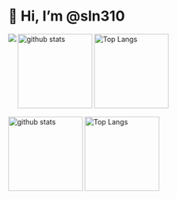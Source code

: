 <h1 align="left">👋 Hi, I’m @sln310</h1>


<!---
sln310/sln310 is a ✨ special ✨ repository because its `README.md` (this file) appears on your GitHub profile.
You can click the Preview link to take a look at your changes.
--->




<!--- Status & lamguage --->
<p align="left"> 
<a href="https://github.com/anuraghazra/github-readme-stats">
  <img align="left" src="https://github-readme-stats.vercel.app/api/top-langs/?username=sln310&layout=compact&theme=onedark" />
</a>
  <!---<img alt="Top Langs" height="150px" src="https://github-readme-stats.vercel.app/api/top-langs/?username=sln310&layout=compact&theme=onedark" />--->
  <img alt="github stats" height="150px" src="https://github-readme-stats.vercel.app/api?username=sln310&show_icons=true&theme=onedark" />
  <img alt="Top Langs" height="150px" src="https://github-readme-stats.vercel.app/api/top-langs/?username=sln310&layout=compact&show_icons=true&theme=onedark" />
</p>
  

<!-- [![trophy](https://github-profile-trophy.vercel.app/?username=sln310&theme=onedark&column=7
)](https://github.com/ryo-ma/github-profile-trophy) -->


<p align="left"> 
  <img alt="github stats" height="150px" src="https://github-readme-stats.vercel.app/api?username=sln310&theme=dracula&show_icons=ture" />
<img alt="Top Langs" height="150px" src="https://github-readme-stats.vercel.app/api/top-langs/?username=sln310&layout=compact&show_icons=true&theme=dracula" />
</p>
